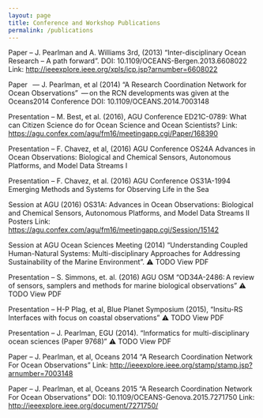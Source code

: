 ```yaml
---
layout: page
title: Conference and Workshop Publications
permalink: /publications
---
```


Paper – J. Pearlman and A. Williams 3rd, (2013) “Inter-disciplinary Ocean Research – A path forward”.
DOI: 10.1109/OCEANS-Bergen.2013.6608022
Link: http://ieeexplore.ieee.org/xpls/icp.jsp?arnumber=6608022

Paper   — J. Pearlman, et al (2014)   “A Research Coordination Network for Ocean Observations”  — on the RCN developments was given at the Oceans2014 Conference
DOI: 10.1109/OCEANS.2014.7003148

Presentation – M. Best, et al. (2016),  AGU Conference ED21C-0789: What can Citizen Science do for Ocean Science and Ocean Scientists?  Link: https://agu.confex.com/agu/fm16/meetingapp.cgi/Paper/168390

Presentation – F. Chavez, et al, (2016) AGU Conference OS24A Advances in Ocean Observations: Biological and Chemical Sensors, Autonomous Platforms, and Model Data Streams I

Presentation – F. Chavez, et al. (2016) AGU Conference OS31A-1994 Emerging Methods and Systems for Observing Life in the Sea

Session at AGU (2016) OS31A: Advances in Ocean Observations: Biological and Chemical Sensors, Autonomous Platforms, and Model Data Streams II Posters  Link: https://agu.confex.com/agu/fm16/meetingapp.cgi/Session/15142

Session at AGU Ocean Sciences Meeting (2014) “Understanding Coupled Human-Natural Systems: Multi-disciplinary Approaches for Addressing Sustainability of the Marine Environment”.
:warning: TODO View PDF

Presentation – S. Simmons, et. al. (2016) AGU OSM “OD34A-2486: A review of sensors, samplers and methods for marine biological observations”
:warning: TODO View PDF

Presentation – H-P Plag, et al, Blue Planet Symposium (2015), “Insitu-RS Interfaces with focus on coastal observations”
:warning: TODO View PDF

Presentation – J. Pearlman, EGU (2014). “Informatics for multi-disciplinary ocean sciences (Paper 9768)”
:warning: TODO View PDF

Paper – J. Pearlman, et al, Oceans 2014 “A Research Coordination Network For Ocean Observations”
Link: http://ieeexplore.ieee.org/stamp/stamp.jsp?arnumber=7003148

Paper – J. Pearlman, et al, Oceans 2015 “A Research Coordination Network For Ocean Observations”
DOI: 10.1109/OCEANS-Genova.2015.7271750
Link: http://ieeexplore.ieee.org/document/7271750/
